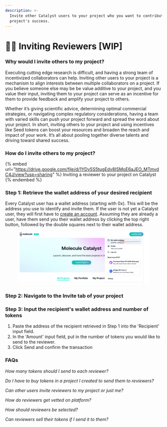 ```yaml
---
description: >-
  Invite other Catalyst users to your project who you want to contribute to the
  project's success.
---
```


# 👩‍💻 Inviting Reviewers \[WIP]

### Why would I invite others to my project?

Executing cutting edge research is difficult, and having a strong team of incentivized collaborators can help. Inviting other users to your project is a mechanism to align interests between multiple collaborators on a project. If you believe someone else may be be value additive to your project, and you value their input, inviting them to your project can serve as an incentive for them to provide feedback and amplify your project to others.&#x20;

Whether it’s giving scientific advice, determining optimal commercial strategies, or navigating complex regulatory considerations, having a team with varied skills can push your project forward and spread the word about your project. In short, inviting others to your project and using incentives like Seed tokens can boost your resources and broaden the reach and impact of your work. It’s all about pooling together diverse talents and driving toward shared success.

### How do I invite others to my project?

{% embed url="https://drive.google.com/file/d/1YDv5S5tugEdv8ISMoE6aJEO_MTmvdC4J/view?usp=sharing" %}
Inviting a reviewer to your project on Catalyst
{% endembed %}

### Step 1: Retrieve the wallet address of your desired recipient

Every Catalyst user has a wallet address (starting with 0x). This will be the address you use to identify and invite them. If the user is not yet a Catalyst user, they will first have to [create an account](https://docs.molecule.to/documentation/catalyst/getting-started-create-an-account). Assuming they are already a user, have them send you their wallet address by clicking the top right button, followed by the double squares next to their wallet address.&#x20;

<figure><img src="../../.gitbook/assets/image.png" alt=""><figcaption></figcaption></figure>

### Step 2: Navigate to the Invite tab of your project

### Step 3: Input the recipient's wallet address and number of tokens

1. Paste the address of the recipient retrieved in Step 1 into the 'Recipient' input field.&#x20;
2. In the 'Amount' input field, put in the number of tokens you would like to send to the reviewer.&#x20;
3. Click Send and confirm the transaction

### FAQs

_How many tokens should I send to each reviewer?_



_Do I have to buy tokens in a project I created to send them to reviewers?_

_Can other users invite reviewers to my project or just me?_

_How do reviewers get vetted on platform?_

_How should reviewers be selected?_

_Can reviewers sell their tokens if I send it to them?_

